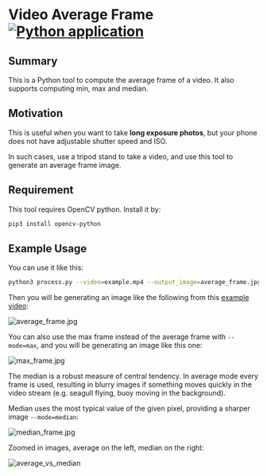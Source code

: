 # Video Average Frame [![Python application](https://github.com/wq2012/video-average-frame/actions/workflows/python-app.yml/badge.svg)](https://github.com/wq2012/video-average-frame/actions/workflows/python-app.yml)

## Summary

This is a Python tool to compute the average frame of a video. It also supports computing min, max and median.

## Motivation

This is useful when you want to take **long exposure photos**, but your phone
does not have adjustable shutter speed and ISO.

In such cases, use a tripod stand to take a video,
and use this tool to generate an average frame image.

## Requirement

This tool requires OpenCV python. Install it by:

```bash
pip3 install opencv-python
```

## Example Usage

You can use it like this:

```bash
python3 process.py --video=example.mp4 --output_image=average_frame.jpg --max_frames=5000
```

Then you will be generating an image like the following from this [example video](example.mp4):

![average_frame.jpg](average_frame.jpg)

You can also use the max frame instead of the average frame with `--mode=max`, and you will be generating an image like this one:

![max_frame.jpg](max_frame.jpg)

The median is a robust measure of central tendency. In average mode every frame is used, resulting in blurry images if something moves quickly in
the video stream (e.g. seagull flying, buoy moving in the background).

Median uses the most typical value of the given pixel, providing a sharper image `--mode=median`:

![median_frame.jpg](median_frame.jpg)

Zoomed in images, average on the left, median on the right:

![average_vs_median](average_vs_median.jpg)
